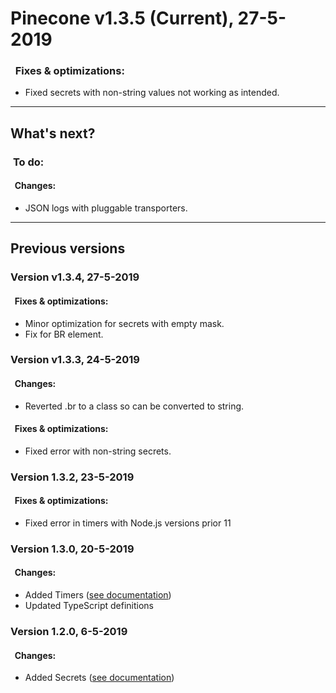 # <b>Pinecone v1.3.5 (Current), 27-5-2019</b>

<!-- ### &nbsp;&nbsp;<b>Changes:</b> -->
### &nbsp;&nbsp;<b>Fixes & optimizations:</b>
* Fixed secrets with non-string values not working as intended.

---

## <b>What's next?</b>

<!-- ### &nbsp;<b>Done:</b> -->
<!-- #### &nbsp;&nbsp;<b>Changes:</b> -->
<!-- #### &nbsp;&nbsp;<b>Fixes & optimizations:</b> -->

### &nbsp;<b>To do:</b>
#### &nbsp;&nbsp;<b>Changes:</b>
* JSON logs with pluggable transporters.
<!-- #### &nbsp;&nbsp;<b>Fixes & optimizations:</b> -->

---

## <b>Previous versions</b>

### Version v1.3.4, 27-5-2019</b>

#### &nbsp;&nbsp;<b>Fixes & optimizations:</b>
* Minor optimization for secrets with empty mask.
* Fix for BR element.
  
### Version v1.3.3, 24-5-2019</b>

#### &nbsp;&nbsp;<b>Changes:</b>
* Reverted .br to a class so can be converted to string.
#### &nbsp;&nbsp;<b>Fixes & optimizations:</b>
* Fixed error with non-string secrets.

### Version 1.3.2, 23-5-2019

#### &nbsp;&nbsp;<b>Fixes & optimizations:</b>
* Fixed error in timers with Node.js versions prior 11

### Version 1.3.0, 20-5-2019
#### &nbsp;&nbsp;<b>Changes:</b>

* Added Timers ([see documentation](https://github.com/LorenzoVernazza/Pinecone/blob/master/README.md#timers))
* Updated TypeScript definitions

### Version 1.2.0, 6-5-2019
#### &nbsp;&nbsp;<b>Changes:</b>

* Added Secrets ([see documentation](https://github.com/LorenzoVernazza/Pinecone/blob/master/README.md#secrets))